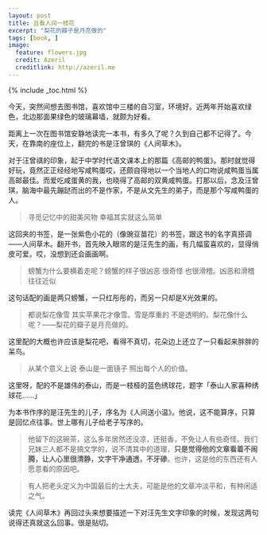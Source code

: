 ```yaml
---
layout: post
title: 且看人间一枝花
excerpt: "梨花的瓣子是月亮做的"
tags: [book, ]
image:
  feature: flowers.jpg
  credit: Azeril
  creditlink: http://azeril.me
---
```


{% include _toc.html %}

今天，突然间想去图书馆，喜欢馆中三楼的自习室，环境好。近两年开始喜欢绿色，北边那面果绿色的玻璃幕墙，就颇为好看。

距离上一次在图书馆安静地读完一本书，有多久了呢？久到自己都不记得了。今天，在靠南的座位上，翻完的书是汪曾琪的《人间草木》。

对于汪曾祺的印象，起于中学时代语文课本上的那篇《高邮的鸭蛋》。那时就觉得好玩，竟然正正经经地写咸鸭蛋哎，还颇自得地以一个当地人的口吻说咸鸭蛋当属高邮最佳。而爱吃咸蛋黄的我，也晓得了高邮的双黄咸鸭蛋。打那以后，念及汪曾琪，脑海中最先蹦跶而出的不是作家，不是从文先生的弟子，而是那个写咸鸭蛋的人。

> 寻觅记忆中的甜美风物 幸福其实就这么简单

这回夹的书签，是一张紫色小花的（像豌豆苗花）的书签，跟这书的名字真搭调——人间草木。翻开书，首先映入眼帘的是汪先生的画，有几幅蛮喜欢的，显得俏皮可爱。哎，没想到还会画画啊。

> 螃蟹为什么要横着走呢？螃蟹的样子很凶恶 很奇怪 也很滑稽。凶恶和滑稽往往近似 

这句话配的画是两只螃蟹，一只红彤彤的，而另一只却是X光效果的。

> 都说梨花像雪 其实苹果花才像雪。雪是厚重的 不是透明的。梨花像什么呢？——梨花的瓣子是月亮做的。

这里配的大概也许应该是梨花吧，看得不真切，花朵边上还立了一只看起来胖胖的呆鸟。

> 从某个意义上说 泰山是一面镜子 照出每个人的价值。

这里呀，配的不是雄伟的泰山，而是一枝桠的蓝色绣球花，题字「泰山人家喜种绣球花……」

为本书作序的是汪先生的儿子，序名为《人间送小温》。他说，这不能算序，只算是回忆点往事。世上哪有儿子给老子写序的。

> 他留下的这碗茶，这么多年居然还没凉，还挺香，不免让人有些奇怪。我们兄妹三人都不是搞文学的，说不清其中的道理，**只是觉得他的文章看着不闹腾，让人心里很清静，文字干净通透，不牙碜**。也许，这是他的东西还有人愿意看的原因吧。

> 有人把老头定义为中国最后的士大夫，可能是他的文章冲淡平和，有种闲适之气。

读完《人间草木》再回过头来想要描述一下对汪先生文字印象的时候，发现这两句说得还真就这么回事。很是贴切。


